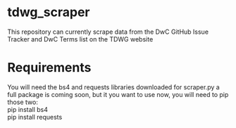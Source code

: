 # tdwg_scraper
This repository can currently scrape data from the DwC GitHub Issue Tracker and DwC Terms list on the TDWG website

# Requirements
You will need the bs4 and requests libraries downloaded for scraper.py a full package is coming soon, but it you want to use now, you will need to pip those two:\
pip install bs4\
pip install requests
